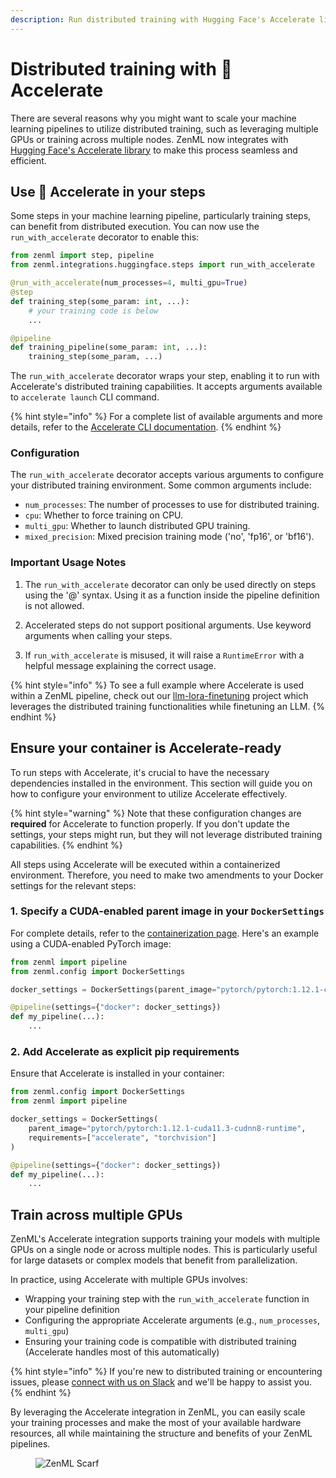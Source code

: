 ```yaml
---
description: Run distributed training with Hugging Face's Accelerate library in ZenML pipelines.
---
```


# Distributed training with 🤗 Accelerate

There are several reasons why you might want to scale your machine learning pipelines to utilize distributed training, such as leveraging multiple GPUs or training across multiple nodes. ZenML now integrates with [Hugging Face's Accelerate library](https://github.com/huggingface/accelerate) to make this process seamless and efficient.

## Use 🤗 Accelerate in your steps

Some steps in your machine learning pipeline, particularly training steps, can benefit from distributed execution. You can now use the `run_with_accelerate` decorator to enable this:

```python
from zenml import step, pipeline
from zenml.integrations.huggingface.steps import run_with_accelerate

@run_with_accelerate(num_processes=4, multi_gpu=True)
@step
def training_step(some_param: int, ...):
    # your training code is below
    ...

@pipeline
def training_pipeline(some_param: int, ...):
    training_step(some_param, ...)
```

The `run_with_accelerate` decorator wraps your step, enabling it to run with Accelerate's distributed training capabilities. It accepts arguments available to `accelerate launch` CLI command.

{% hint style="info" %}
For a complete list of available arguments and more details, refer to the [Accelerate CLI documentation](https://huggingface.co/docs/accelerate/en/package_reference/cli#accelerate-launch).
{% endhint %}

### Configuration

The `run_with_accelerate` decorator accepts various arguments to configure your distributed training environment. Some common arguments include:

- `num_processes`: The number of processes to use for distributed training.
- `cpu`: Whether to force training on CPU.
- `multi_gpu`: Whether to launch distributed GPU training.
- `mixed_precision`: Mixed precision training mode ('no', 'fp16', or 'bf16').

### Important Usage Notes

1. The `run_with_accelerate` decorator can only be used directly on steps using the '@' syntax. Using it as a function inside the pipeline definition is not allowed.

2. Accelerated steps do not support positional arguments. Use keyword arguments when calling your steps.

3. If `run_with_accelerate` is misused, it will raise a `RuntimeError` with a helpful message explaining the correct usage.

{% hint style="info" %}
To see a full example where Accelerate is used within a ZenML pipeline, check out our <a href="https://github.com/zenml-io/zenml-projects/blob/main/llm-lora-finetuning/README.md">llm-lora-finetuning</a> project which leverages the distributed training functionalities while finetuning an LLM.
{% endhint %}

## Ensure your container is Accelerate-ready

To run steps with Accelerate, it's crucial to have the necessary dependencies installed in the environment. This section will guide you on how to configure your environment to utilize Accelerate effectively.

{% hint style="warning" %}
Note that these configuration changes are **required** for Accelerate to function properly. If you don't update the settings, your steps might run, but they will not leverage distributed training capabilities.
{% endhint %}

All steps using Accelerate will be executed within a containerized environment. Therefore, you need to make two amendments to your Docker settings for the relevant steps:

### 1. Specify a CUDA-enabled parent image in your `DockerSettings`

For complete details, refer to the [containerization page](../customize-docker-builds/README.md). Here's an example using a CUDA-enabled PyTorch image:

```python
from zenml import pipeline
from zenml.config import DockerSettings

docker_settings = DockerSettings(parent_image="pytorch/pytorch:1.12.1-cuda11.3-cudnn8-runtime")

@pipeline(settings={"docker": docker_settings})
def my_pipeline(...):
    ...
```

### 2. Add Accelerate as explicit pip requirements

Ensure that Accelerate is installed in your container:

```python
from zenml.config import DockerSettings
from zenml import pipeline

docker_settings = DockerSettings(
    parent_image="pytorch/pytorch:1.12.1-cuda11.3-cudnn8-runtime",
    requirements=["accelerate", "torchvision"]
)

@pipeline(settings={"docker": docker_settings})
def my_pipeline(...):
    ...
```

## Train across multiple GPUs

ZenML's Accelerate integration supports training your models with multiple GPUs on a single node or across multiple nodes. This is particularly useful for large datasets or complex models that benefit from parallelization.

In practice, using Accelerate with multiple GPUs involves:

- Wrapping your training step with the `run_with_accelerate` function in your pipeline definition
- Configuring the appropriate Accelerate arguments (e.g., `num_processes`, `multi_gpu`)
- Ensuring your training code is compatible with distributed training (Accelerate handles most of this automatically)

{% hint style="info" %}
If you're new to distributed training or encountering issues, please [connect with us on Slack](https://zenml.io/slack) and we'll be happy to assist you.
{% endhint %}

By leveraging the Accelerate integration in ZenML, you can easily scale your training processes and make the most of your available hardware resources, all while maintaining the structure and benefits of your ZenML pipelines.

<figure><img src="https://static.scarf.sh/a.png?x-pxid=f0b4f458-0a54-4fcd-aa95-d5ee424815bc" alt="ZenML Scarf"><figcaption></figcaption></figure>
